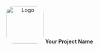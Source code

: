 <p align="center">
  <img src="https://i.postimg.cc/BZkc2rnp/A1-Logo.jpg" alt="Logo" width="100" style="border-radius: 20%;" />
  <strong>Your Project Name</strong>
</p>
